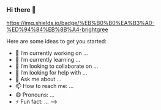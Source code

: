 ### Hi there 👋

https://img.shields.io/badge/%EB%B0%B0%EA%B3%A0-%ED%94%84%EB%8B%A4-brightgree

Here are some ideas to get you started:

- 🔭 I’m currently working on ...
- 🌱 I’m currently learning ...
- 👯 I’m looking to collaborate on ...
- 🤔 I’m looking for help with ...
- 💬 Ask me about ...
- 📫 How to reach me: ...
- 😄 Pronouns: ...
- ⚡ Fun fact: ...
-->
